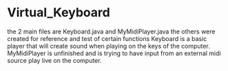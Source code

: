 # Virtual_Keyboard
the 2 main files are Keyboard.java and MyMidiPlayer.java
the others were created for reference and test of certain functions
Keyboard is a basic player that will create sound when playing on the keys of the computer. 
MyMidiPlayer is unfinished and is trying to have input from an external midi source play live on the computer.
